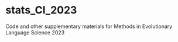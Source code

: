 # stats_CI_2023
Code and other supplementary materials for Methods in Evolutionary Language Science 2023
